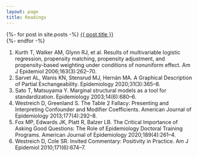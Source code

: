 ```yaml
---
layout: page
title: Readings
---
```


{%- for post in site.posts -%}
<a href="/EpiReadings/{{ post.url }}">{{ post.title }}</a>
<br>
{%- endfor -%}

1. Kurth T, Walker AM, Glynn RJ, et al. Results of multivariable logistic regression, propensity matching, propensity adjustment, and propensity-based weighting under conditions of nonuniform effect. Am J Epidemiol 2006;163(3):262–70.
2. Sarvet AL, Wanis KN, Stensrud MJ, Hernán MA. A Graphical Description of Partial Exchangeability. Epidemiology 2020;31(3):365–8.
3. Sato T, Matsuyama Y. Marginal structural models as a tool for standardization. Epidemiology 2003;14(6):680–6.
4. Westreich D, Greenland S. The Table 2 Fallacy: Presenting and Interpreting Confounder and Modifier Coefficients. American Journal of Epidemiology 2013;177(4):292–8.
5. Fox MP, Edwards JK, Platt R, Balzer LB. The Critical Importance of Asking Good Questions: The Role of Epidemiology Doctoral Training Programs. American Journal of Epidemiology 2020;189(4):261–4.
6. Westreich D, Cole SR. Invited Commentary: Positivity in Practice. Am J Epidemiol 2010;171(6):674–7. 
